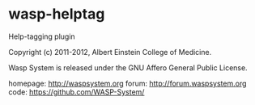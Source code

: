 wasp-helptag
============

Help-tagging plugin

Copyright (c) 2011-2012, Albert Einstein College of Medicine.

Wasp System is released under the GNU Affero General Public License.

homepage: http://waspsystem.org
forum:    http://forum.waspsystem.org
code:	  https://github.com/WASP-System/
